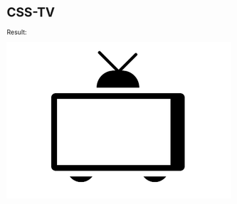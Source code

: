 # CSS-TV

Result:

![CSS-TV](https://github.com/shradhaagarwal01/CSS-TV/blob/main/ss.PNG?raw=true "TV")
